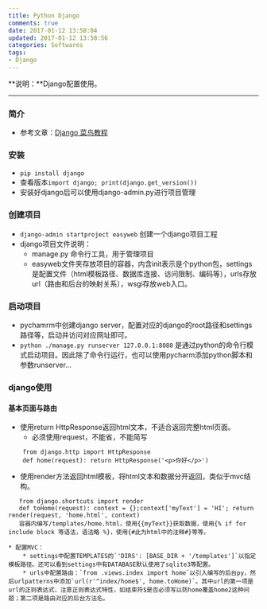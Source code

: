 ```yaml
---
title: Python Django
comments: true
date: 2017-01-12 13:58:04
updated: 2017-01-12 13:58:56
categories: Softwares
tags:
- Django
---
```


**说明：**Django配置使用。
<!-- more -->


---
### 简介
* 参考文章：[Django 菜鸟教程](http://www.runoob.com/django/django-install.html)

### 安装

* `pip install django`
* 查看版本`import django; print(django.get_version())`
* 安装好django后可以使用django-admin.py进行项目管理

### 创建项目

* `django-admin startproject easyweb`  创建一个django项目工程
* django项目文件说明：
    * manage.py 命令行工具，用于管理项目
    * easyweb文件夹存放项目的容器，内含init表示是个python包，settings是配置文件（html模板路径、数据库连接、访问限制、编码等），urls存放url（路由和后台的映射关系），wsgi存放web入口。

### 启动项目

* pychamrm中创建django server，配置对应的django的root路径和settings路径等，启动并访问对应网址即可。
* `python ./manage.py runserver 127.0.0.1:8080` 是通过python的命令行模式启动项目。因此除了命令行运行，也可以使用pycharm添加python脚本和参数runserver...

### django使用

#### 基本页面与路由
* 使用return HttpResponse返回html文本，不适合返回完整html页面。
	* 必须使用request，不能省，不能简写

```
    from django.http import HttpResponse
    def home(request): return HttpResponse('<p>你好</p>') 
```
    

* 使用render方法返回html模板，将html文本和数据分开返回，类似于mvc结构。
 
 ```
    from django.shortcuts import render
    def toHome(request): context = {};context['myText'] = 'HI'; return render(request, 'home.html', context)
    容器内编写/templates/home.html，使用{{myText}}获取数据，使用{% if for include block 等语法，语法略 %}，使用{#此为html中的注释#}等等。
 ```
 
    * 配置MVC：
        * settings中配置TEMPLATES的`'DIRS': [BASE_DIR + '/templates']`以指定模板路径。还可以看到settings中有DATABASE默认使用了sqlite3等配置。
        * urls中配置路由：`from .views.index import home`以引入编写的后台py，然后urlpatterns中添加`url(r'^index/home$', home.toHome)`。其中url的第一项是url的正则表达式，注意正则表达式特性，如结束符$是否必须写以防home覆盖home2这种问题；第二项是路由对应的后台方法名。
